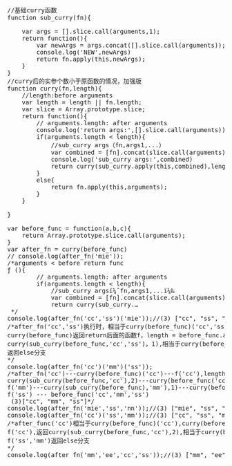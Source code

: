 <pre>
//基础curry函数
function sub_curry(fn){

	var args = [].slice.call(arguments,1);
	return function(){
		var newArgs = args.concat([].slice.call(arguments));
		console.log('NEW',newArgs)
		return fn.apply(this,newArgs);
	}
}
//curry后的实参个数小于原函数的情况，加强版
function curry(fn,length){
	//length:before arguments
	var length = length || fn.length;
	var slice = Array.prototype.slice;
	return function(){
		// arguments.length: after arguments
		console.log('return args:',[].slice.call(arguments))
		if(arguments.length < length){
			//sub_curry args（fn,args1,...）
			var combined = [fn].concat(slice.call(arguments));
			console.log('sub_curry args:',combined)
			return curry(sub_curry.apply(this,combined),length - arguments.length);
		}
		else{
			return fn.apply(this,arguments);
		}
	}

}

var before_func = function(a,b,c){
	return Array.prototype.slice.call(arguments);
}
var after_fn = curry(before_func)
// console.log(after_fn('mie'));
/*arguments < before return func
ƒ (){
		// arguments.length: after arguments
		if(arguments.length < length){
			//sub_curry argsï¼ˆfn,args1,...ï¼‰
			var combined = [fn].concat(slice.call(arguments));
			return curry(sub_curry.…
 */
console.log(after_fn('cc','ss')('mie'));//(3) ["cc", "ss", "mie"]
/*after_fn('cc','ss')执行时，相当于curry(before_func)('cc','ss'),
curry(before_func)返回return后面的函数f，length = before_func.arguments = 3，f('cc','ff'),参数个数2小于原函数参数3个数返回
curry(sub_curry(before_func,'cc','ss')，1),相当于curry(before_func('cc','ss')，1),执行结果返回函数f,此时的length传参1
返回else分支
*/
console.log(after_fn('cc')('mm')('ss'));
/*after_fn('cc')---curry(before_func)('cc')---f('cc'),length=3---
curry(sub_curry(before_func,'cc'),2)---curry(before_func('cc'),2)---f,length=2---
f('mm')---curry(sub_curry(before_func),'mm'),1)---curry(before_func('cc','mm'),1)---f,length=1--
f('ss') --- before_func('cc','mm','ss')
 (3)["cc", "mm", "ss"]*/
console.log(after_fn('mie','ss','nn'));//(3) ["mie", "ss", "nn"]
console.log(after_fn('cc')('ss','mm'));//(3) ["cc", "ss", "mie"]
/*after_func('cc')相当于curry(before_func)('cc'),curry(before_func)返回函数f,length = before_func.arguments = 3
f('cc'),返回curry(sub_curry(before_func,'cc'),2),相当于curry(before_func('cc'),2),执行结果返回函数f,length = 2
f('ss','mm')返回else分支
*/
console.log(after_fn('mm','ee','cc','ss'));//(3) ["mm", "ee", "cc"]
</pre>
